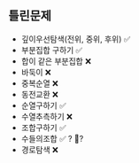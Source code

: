 ## 틀린문제
- 깊이우선탐색(전위, 중위, 후위) ✅
- 부분집합 구하기 ✅
- 합이 같은 부분집합 ❌
- 바둑이 ❌
- 중복순열 ❌
- 동전교환 ❌
- 순열구하기 ✅
- 수열추측하기 ❌
- 조합구하기 ✅
- 수들의조합 ✅ ? 🔺?
- 경로탐색 ❌
